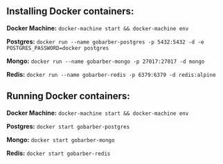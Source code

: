 ## Installing Docker containers:

**Docker Machine:** `docker-machine start && docker-machine env`

**Postgres:** `docker run --name gobarber-postgres -p 5432:5432 -d -e POSTGRES_PASSWORD=docker postgres`

**Mongo:** `docker run --name gobarber-mongo -p 27017:27017 -d mongo`

**Redis:** `docker run --name gobarber-redis -p 6379:6379 -d redis:alpine`

## Running Docker containers:

**Docker Machine:** `docker-machine start && docker-machine env`

**Postgres:** `docker start gobarber-postgres`

**Mongo:** `docker start gobarber-mongo`

**Redis:** `docker start gobarber-redis`
